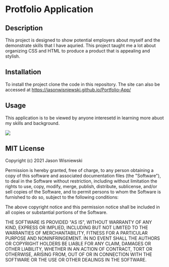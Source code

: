 # Protfolio Application

## Description
This project is designed to show potential employers about myself and the demonstrate skills that I have aquried.  This project taught me a lot about organizing CSS and HTML to produce a product that is appealing and stylish.

## Installation
To install the project clone the code in this repository.  The site can also be accessed at https://jasonwisniewski.github.io/Portfolio-App/

## Usage
This application is to be viewed by anyone interesetd in learning more abuot my skills and background.

<img src="./assets/images/screen-shot.png">



## MIT License

Copyright (c) 2021 Jason Wisniewski

Permission is hereby granted, free of charge, to any person obtaining a copy
of this software and associated documentation files (the "Software"), to deal
in the Software without restriction, including without limitation the rights
to use, copy, modify, merge, publish, distribute, sublicense, and/or sell
copies of the Software, and to permit persons to whom the Software is
furnished to do so, subject to the following conditions:

The above copyright notice and this permission notice shall be included in all
copies or substantial portions of the Software.

THE SOFTWARE IS PROVIDED "AS IS", WITHOUT WARRANTY OF ANY KIND, EXPRESS OR
IMPLIED, INCLUDING BUT NOT LIMITED TO THE WARRANTIES OF MERCHANTABILITY,
FITNESS FOR A PARTICULAR PURPOSE AND NONINFRINGEMENT. IN NO EVENT SHALL THE
AUTHORS OR COPYRIGHT HOLDERS BE LIABLE FOR ANY CLAIM, DAMAGES OR OTHER
LIABILITY, WHETHER IN AN ACTION OF CONTRACT, TORT OR OTHERWISE, ARISING FROM,
OUT OF OR IN CONNECTION WITH THE SOFTWARE OR THE USE OR OTHER DEALINGS IN THE
SOFTWARE.
